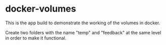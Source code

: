 # docker-volumes
This is the app build to demonstrate the working of the volumes in docker.

Create two folders with the name "temp" and "feedback" at the same level in order to make it functional. 
